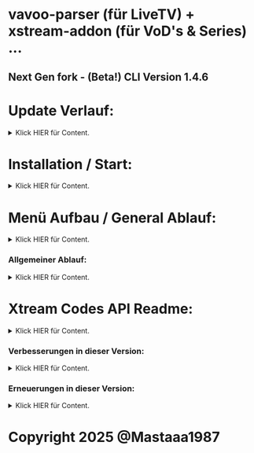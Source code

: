 # vavoo-parser (für LiveTV) + xstream-addon (für VoD's & Series) ...

## Next Gen fork - (Beta!) CLI Version 1.4.6

# Update Verlauf:

<details>
<summary>Klick HIER für Content.</summary>

### Update to 1.4.6:
- Als vorerst letztes Site Plugin xcine hinzugefügt.
- Die epg Service Einstellung von Vavoo Einstellungen in Haupt Einstellungen verschoben. Jetzt können alle 3 Services in den Haupt Einstellungen eingestellt werden.
- Die Service Wartezeit einstellung von Stunden in 5 Tagen geändert.
- Die VoD & Series Übergabe automatisiert. Der vxparser wechselt jetzt nicht ein Host nach dem anderem durch sondern prüft alle möglichen Mirror automatisch durch bis einer gefunden wird. Insofern einer gefunden wird gibt er nur noch diesen an den Clienten weiter und wechselt nicht mehr zum nächsten!
- So alle Site Plugins funktionieren momentan im Auto Modus sowie in der Globalen Suche. Solange das jetzt der Fall bleibt, war dies vorerst mein letztes Update! Muss reichen ;-) (Hoffentlich sind keine Buggs mehr jezze ^^)
### Update to 1.4.5:
- Fixxed api getStream link Übergabe (remove |User-Agent=.* in link). Endlich funktionieren die site plugins ordnungsgemäß.
- Site Plugins noch einmal angepasst, dokus4 removed. Jetzt funktionieren alle Site Plugins ordnungsgemäß.
### Update to 1.4.4:
- ResolveURL auf Version 5.1.145 geupdated & soweit angepasst dass jetzt alles wieder reibungslos funktioniert mit der Hoster übergabe.
- Programm Versions check eingebaut, sodass beim updaten vom vxparser alle Datenbanken geleert werden um errors innerhalb der Datenbank beim updaten zu vermeiden.
- Site Plugins noch etwas an gepasst, xcine removed, movie4k added.
### Update to 1.4.3:
- Diverse site plugins den letzten schliff gegeben, damit es weitesgehend reibungslos abläuft.
- Einen Service layer für VoD's & Serien hinzugefügt. Somit ist es jetzt möglich alle Bereiche vom vxparser voll automatisch laufen zu lassen.
- Fist start PreMenu ein gebaut. Jetzt ist es beim ersten start vom vxparser nun die Menüsprache auf Deutsch oder Englisch stellen kann.
- Danach besteht die möglichkeit alle Services zu deaktivieren, damit für den User erstmal ggf. nötige Einstellungen vorab zu tätigen. (wie z.b. Server ip zu setzen ...)
### Update to 1.4.2-1:
- Xstream Conten wieder hinzu gefügt + site plugins to aktueller version (4.1.2) updated ...
### Update to 1.4.1-1:
- OMG die install.py soll Malware detection ausgelöst haben ich kanns nicht glauben -.-
### Update to 1.4.1:
- Added LiveTV funktion um eigene m3u8 listen & gruppen zu erstellen + stream links hinzu zufügen ...
### Update to 1.4.0:
- Remove Xstream part zwecks Anti Malware detection ...
### Update v1.3.0 -> v.1.3.2:
- epg.xml.gz export bug fixx ... Jetzt läuft's wieder gut ;-)
### Update v1.3.0:
- Xtream Code Api letzte Funktion komplementiert. (get.php m3u/m3u_plus ...)
- added custom_sid: '' to return json, nun laufen alle gängigen Xtream Code App's wie IPTV Smarters, IPTV Extream, IPTV Pro usw.
### Update to v1.2.5:
- Xtream Code Api gefixxt, sodass jetzt xtream code api, livetv + serien + filme mit epg läuft ...
### Update to v1.2.1:
- HLS/TS Stream Source Settings wahl für Xtream api code Live TV ...
- Einstellung für epg Provider, Icon & Rytec ID's xml.gz generation ...
- Automatische erfassung der Internet IP für den Vavoo key, ggf automatische neu generierung dessen ...
- Vavoo Live TV hls Streams hinzugefügt, sodass via SmartIPTV auf Samsung Smart TV's gestreamt werden kann...
- Global Search, Fixxed sodass jetzt auch Filme gesucht und geaddet werden konnen ...
- Signatur Key check integriert, sodass wenn sich internet ip ändert bzw. key sigvalitUntil ausläuft, automatisch ein neuer Key angefordert wird ...
- Main Settings wurden neu gestaltet, jetzt gibts ne kleine Info zur Setting ;-)
- Xtream Code zu 100% integriert. Ab jetzt kann insofern Xtream Code api vom clienten unterstützt wird, den gesamten Kontent darüber bekommen könnt! (Info hier drunter ^^)
</details>

# Installation / Start:

<details>
<summary>Klick HIER für Content.</summary>

```shell
python3 -m pip install vxparser
```

```shell
vxparser
```

### Android AiO installer Apk (Termux):

Für jeden der den vxparser auf seinen Android Smart TV oder so installieren will, für den habe ich eine AiO Termux apk gebaut. Einfach installieren und beim erstmaligen starten von Termux läd er eine (ca. 100mb) bootstrap File herunter. Der vxparser startet dann vollautomatisch mit Termux zusammen.

[vxparser_termux_0.83.apk](https://github.com/Mastaaa1987/termux-vxparser/releases/download/v0.8.3/vxparser_termux_0.83.apk)

- Für ein Update vom vxparser muss nur die Termux App Daten gelöscht & die bootstrap erneut herunter geladen werden.

</details>

# Menü Aufbau / General Ablauf:

<details>
<summary>Klick HIER für Content.</summary>


1. Menü Information:

Allgemeine Menüpunkt Auswahl (bestätigung) via
- [ENTER]

Im Selection Menü Menüpunkt Auswahl (select) via
- [Leertaste] (an oder abwählen)
- [Rechts] (anwählen eines Menüpunktes)
- [Links] (abwählen eines Menüpunktes)

Bestätigung der getroffenen Auswahl im Selection Menü via
- [ENTER]

Falls das Menü mal nicht Sichtbar sein sollte (zwecks output etc.), bekommt man es wieder Sichtbar indem man [Hoch] oder [Runter] geht.


2. Menü Aufbau:

- Main Menü:

```shell
   Einstellungen =>                     #Submenü
   Vavoo Untermenü (LiveTV) =>          #Submenü
   Xstream Untermenü (VoDs & Series) => #Submenü
   Stop Services                        #Services einschaltbar via Settings
   Starte Services Neu                  #epg_service / m3u8_service:
   - Leere Datenbank (Einstellungen)    #Löscht aktuelle einstellungen aus der Sqlite Datenbank
   - Lösche Data Ordner                 #Löscht den aktuellen cache Ordner
   <= Herunterfahren                    #Exit Programm
```

- Main Settings:

```shell
   <= Back                              #Zurück zum Hauptmenü
   [0.0.0.0]                            #FastAPI Server IP (0.0.0.0 = listen on all ips)
   [192.168.2.67]                       #Server IP for M3U8 List Creation
   [8080]                               #Server Port
   [On]                                 #Set Automatic Network IP to Server IP Setting
   [Off]                                #LiveTV m3u8 Listen Erstellung Background Service.
   [12]                                 #Warte Zeit zwischen m3u8 Listen Erstellung in Stunden.
   [Off]                                #VoD & Series m3u8 Listen Erstellung Background Service.
   [112]                                #Warte Zeit zwischen VoD & Series Listen Erstellung in Stunden.
   [Info]                               #Log Level (1=Info,3=Error)
   [Off]                                #Search in TMDB after VoD & Series Infos
   []                                   #Username of S.to User Accound
   []                                   #Password for S.to User Accound
   [ts]                                 #Bevorzugter codec für Xtream Codes
```

- Vavoo Menü:

```shell
Einstellungen =>                        #Submenü
List|Group|Stream Untermenü =>          #Submenü
Erstelle M3U8 Listen                    #Erstellt Sky LiveTV m3u8 Lists (alle Länder...)
Hole epg.xml.gz                         #Erstellt epg.xml.gz für Germany LiveTV
- Lösche Datenbank (LiveTV)             #Löscht alle LiveTV Einträge aus der Datenbank.
<= Haupt Menu                           #Zurück zum Hauptmenü
```

- Vavoo Settings:

```shell
   <= Back
   [On]                                 #Generate HLS m3u8
   [On]                                 #Vavoo Channel Namen ersetzen
   [Magenta]                            #Provider to get EPG Infos
   [Off]                                #Start epg.xml.gz Creation for LiveTV als Service
   [5]                                  #Sleep Time for epg.xml.gz Creation Service in Tagen
   [7]                                  #Anzahl an Tagen für epg.xml.gz Erstellung
   [On]                                 #Provider IDs mit Rytec ersetzen
   [Provider]                           #Logos bevorzugen
```

- Info:
Wenn sich die Server Ip ändert 1x "Get LiveTV Lists" ausgewählen, damit die aktuelle Netzwerk IP in den LiveTV Listen ersetzt wird.
ggf. "Delete Signatur Key" falls momentaner Signatur Key noch nicht ausgelaufen ist. (neuer key wird automatisch erstellt...)

- List|Group|Stream Menü:

```shell
   <= Zurück                            #Zurück zum Vavoo Menü.
   M3U8 Listen Menü =>                  #Menü um m3u8 Listen zu erstellen, zu bearbeiten & zu löschen.
   Gruppen Menü =>                      #Menü um Gruppen zu einer m3u8 Liste hinzu zufügen, zu bearbeiten & zu löschen.
   Stream Menü =>                       #Menü um Ausgewählte Country Streams zu einer Gruppe hinzu zufügen, zu bearbeiten & zu löschen.
```

- Info:
Genereller Ablauf ist wie folgt:
1. M3U List Menu => um eine neue m3u8 Liste zu erstellen.
2. Group Menu => um eine oder mehrere Gruppen zu einer neuen m3u8 Liste hinzu zufügen.
3. Stream Menu => um Streams aus einem ausgewählten Country zu einer Gruppe hinzu zufügen.

- M3U List Menu:

```shell
   <= Zurück                            #Zurück zum List|Group|Stream Menü.
   Neue M3u8 Liste hinzufügen           #Erstellt eine neue m3u8 Liste (Die via http://<ip>:<port>/<list_name>.m3u8 ab zu rufen ist).
   Bearbeite M3u8 Liste                 #Bearbeitet den Namen einer der selbst erstellen m3u8 Liste.
   Lösche M3u8 Liste                    #Löscht eine selbst erstellte m3u8 Liste.
```

- Group Menu:

```shell
   <= Zurück                            #Zurück zum List|Group|Stream Menü.
   Neue Gruppe hinzufügen               #Erstellt eine neue Gruppe für eine selbst erstellte m3u8 Liste.
   Bearbeite eine Gruppe                #Bearbeitet den Namen einer der selbst erstellen Gruppe.
   Lösche eine Gruppe                   #Löscht eine selbst erstellte Gruppe.
```

- Stream Menu:

```shell
   <= Zurück                            #Zurück zum List|Group|Stream Menü.
   Füge Streams zu einer Gruppe hinzu   #Fügt Streams zu einer selbst erstellten Gruppe hinzu.
   Bearbeite Streams in M3u8 Liste      #Dieser Menü Punkt hat momentan noch keine funktion.
```

- Xstream Menü:

```shell
   Einstellungen =>                     #Site Einstellungen, an/abschaltung einzelner Sites für Suche/Auto Generation.
   Globale Suche                        #Site Suche um Movies und/oder Serien zur Datenbank hinzu zu fügen.
   Hole neue VoD & Serien Daten         #Automatische Suche nach Inhalten in allen Sites (Sites unter Settings ein/abschaltbar)
   Erstelle vod+series.m3u8 erneut      #Erstellt vod.m3u8 (für Filme) + series.m3u8 (für Serien) aus der Datenbank.
   - Lösche Datenbank (Streams)         #Löscht alle Stream's aus der Datenbank.
   <= Haupt Menü                        #Zurück zum Hauptmenü
```

- Info:
Genereller Ablauf ist wie folgt:
1. "Get New VoD & Series" oder "Global Search" zum befüllen der Datenbank.
2. Gefolgt von "ReCreate vod+series.m3u8" um die neuen Datenbank einträge in die Listen zu schreiben.
- ggf. Wenn sich die Server Ip ändert 1x"ReCreate vod+series.m3u8" ausgewählen, damit die aktuelle Netzwerk IP in den LiveTV Listen ersetzt wird.

- Xstream Settings:

```shell
[X] cinemathek: auto list creation?  # Aktiviert Site für die Automatische Suche (Xstream Menü: Get New VoD & Series)
[X] cinemathek: global search?       # Aktiviert SIte für die Site Suche (Xstream Menü: Global Search)
...
...
```

</details>

### Allgemeiner Ablauf:

<details>
<summary>Klick HIER für Content.</summary>

Die meisten Programm Daten leiten sich von dem Kodi Plugin Xstream (Special thanks to Xstream Team!) & resolverurl (Special thanks to gujal!) ab.

Das Autoscript durchsucht die Sites bis zu dem link "showHosters" und trägt alle Items inklusive aller relevanten Infos in die Datenbank.

Wenn dann ein Stream vom Clienten angefordert wird, holt der Server alle aktuellen Hoster zu dem Item ein und leitet den 1. Stream an den Clienten weiter. (insofern Online ...)

Fragt man den selben Item nocheinmal an, mekt sich der Server die Position in der Hoster Liste und versucht dann den 2. Stream der List an den Clienten weiter. (insofern mehr als 1 Hoster vorhanden ...)

Dabei spielt es momentan noch keine Rolle ob der vorige Stream Erfolgreich weitergeleitet wurde oder nicht. Das bedeutet will man wieder zur 1. Hoster Url muss das Item so lange angefragt werden bis der Server wieder bei der 1. Url zurück springt ... (Output Infos im Server Terminal ...)

</details>

# Xtream Codes API Readme:

<details>
<summary>Klick HIER für Content.</summary>

Xtream ist nun soweit verbaut dass die panel_api.php, player_api.php & xmltv.php zu 100% via GET+POST Callable sind ...

Wie gehabt spielt der username & password keine Rolle, aber um auch Items angezeigt zu bekommen muss zuvor (wie für die m3u8 listen) Get LiveTV Lists (für LiveTV) oder

Get New VoD & Series (für Filme & Serien) zumindest 1x ausgeführt worden sein. Genauer gesagt es sollten auch Datensätze in der Database vorhanden sein ;-)

Aber dann läuft der LiveTV teil komplett ohne das auf die Server IP in den m3u8 Listen geachtet werden muss, zwecks dynamischer Übergabe dessen (und automatischer SigKey

überprüfung, funktioniert selbst Intetnet IP change nahtlos ohne das was eingestellt werden muss! (Solange die Server API von mir local auf dem Client Gerät gestartet ist!)

Z.b. über Android -> Termux -> locale Ausführung meiner API ...

So das erstmal dazu, jetzt gibts noch ne api callable Übersicht (Beispiel Anhand GET Requests, für POST Request müssen die Parameter in body form übertragen werden ...):

(* = kann man eingeben was man will! X = int(id) ... (also eine Zahl ^^))


- GET ACCOUND Info:
```shell
panel_api.php?username=*&password=*
```
- GET VOD Stream Categories:
```shell
player_api.php?username=*&password=*&action=get_vod_categories
```
- GET VOD Streams:
```shell
player_api.php?username=*&password=*&action=get_vod_streams
player_api.php?username=*&password=*&action=get_vod_streams&category_id=X
```
- GET VOD Info:
```shell
player_api.php?username=*&password=*&action=get_vod_info&vod_id=X
```
- GET SERIES Categories:
```shell
player_api.php?username=*&password=*&action=get_series_categories
```
- GET SERIES Streams:
```shell
player_api.php?username=*&password=*&action=get_series
player_api.php?username=*&password=*&action=get_series&category_id=X
```
- GET SERIES Info:
```shell
player_api.php?username=*&password=*&action=get_series_info&series_id=X
```
- GET LIVE Categories:
```shell
player_api.php?username=*&password=*&action=get_live_categories
```
- GET LIVE Streams:
```shell
player_api.php?username=*&password=*&action=get_live_streams
player_api.php?username=*&password=*&action=get_live_streams&category_id=X
```
- GET XMLTV:
```shell
xmltv.php?username=*&password=*
```
- GET EPG:
```shell
player_api.php?username=*&password=*&action=get_simple_data_table&steam_id=X
```
- GET SHORT EPG:
```shell
player_api.php?username=*&password=*&action=get_short_epg&steam_id=X&limit=X
```
- GET m3u:
```shell
get.php?username=*&password=*&type=[m3u|m3u_plus]&output=[hls|ts|mpegts|rtmp]
```

</details>

### Verbesserungen in dieser Version:

<details>
<summary>Klick HIER für Content.</summary>

- API komplett mit Python 3 verwendbar. Alle benötigten Packages via pip installierbar. Keine zusätzlichen Binaries benötigt! (wie lighttpd, php in termux Version z.b...)
- Auf jedem System startbar. Android (via Termux ab Android version 5), Linux, Raspberry Pi, Windows ...
- Effizienz Steigerung im Allgemein verfahren durch multiprocessing bzw. async requests ...

</details>

### Erneuerungen in dieser Version:

<details>
<summary>Klick HIER für Content.</summary>

- CLI Menü
- Settings
- Service Option (LiveTV m3u8 lists & epg.xml.gz)
- Xstream Addon integration (voll automatische Kontent abfrage der aktuell beliebtesten Stream Sites für Filme und Serien ...)
Momentan verfügbare Plugins:
- cinemathek
- dokus4
- filmpalast
- hdfilme
- kinokiste
- kino
- kkiste
- megakino
- movie2k
- movie4k
- movieking
- serienstream (accound benötigt!)
- streamcloud
- streamen
- streampalace
- xcine

</details>

# Copyright 2025 @Mastaaa1987

